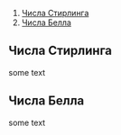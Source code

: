 1. [Числа Стирлинга](#stirling)
2. [Числа Белла](#bell)


## Числа Стирлинга <a name="stirling"></a>
some text

## Числа Белла <a name="bell"></a>
some text